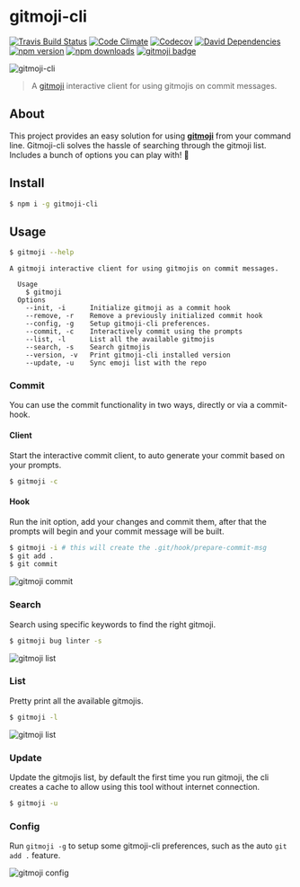 # gitmoji-cli

[![Travis Build Status](https://img.shields.io/travis/carloscuesta/gitmoji-cli.svg?style=flat-square)](https://travis-ci.org/carloscuesta/gitmoji-cli)
[![Code Climate](https://img.shields.io/codeclimate/maintainability/carloscuesta/gitmoji-cli.svg?style=flat-square)](https://codeclimate.com/github/carloscuesta/gitmoji-cli)
[![Codecov](https://img.shields.io/codecov/c/github/carloscuesta/gitmoji-cli.svg?style=flat-square)](https://github.com/carloscuesta/gitmoji-cli)
[![David Dependencies](https://img.shields.io/david/carloscuesta/gitmoji-cli.svg?style=flat-square)](https://david-dm.org/carloscuesta/gitmoji-cli)
[![npm version](https://img.shields.io/npm/v/gitmoji-cli.svg?style=flat-square)](https://www.npmjs.com/package/gitmoji-cli)
[![npm downloads](https://img.shields.io/npm/dt/gitmoji-cli.svg?style=flat-square)](https://www.npmjs.com/package/gitmoji-cli)
[![gitmoji badge](https://img.shields.io/badge/gitmoji-%20😜%20😍-FFDD67.svg?style=flat-square)](https://github.com/carloscuesta/gitmoji)

![gitmoji-cli](https://cloud.githubusercontent.com/assets/7629661/20454643/11eb9e40-ae47-11e6-90db-a1ad8a87b495.gif)

> A [gitmoji](https://github.com/carloscuesta/gitmoji) interactive client for using gitmojis on commit messages.

## About

This project provides an easy solution for using [**gitmoji**](https://github.com/carloscuesta/gitmoji) from your command line. Gitmoji-cli solves the hassle of searching through the gitmoji list. Includes a bunch of options you can play with! :tada:

## Install

```bash
$ npm i -g gitmoji-cli
```

## Usage

```bash
$ gitmoji --help
```

```
A gitmoji interactive client for using gitmojis on commit messages.

  Usage
    $ gitmoji
  Options
    --init, -i      Initialize gitmoji as a commit hook
    --remove, -r    Remove a previously initialized commit hook
    --config, -g    Setup gitmoji-cli preferences.
    --commit, -c    Interactively commit using the prompts
    --list, -l      List all the available gitmojis
    --search, -s    Search gitmojis
    --version, -v   Print gitmoji-cli installed version
    --update, -u    Sync emoji list with the repo
```

### Commit

You can use the commit functionality in two ways, directly or via a commit-hook.

#### Client

Start the interactive commit client, to auto generate your commit based on your prompts.

```bash
$ gitmoji -c
```

#### Hook

Run the init option, add your changes and commit them, after that the prompts will begin and your commit message will be built.

```bash
$ gitmoji -i # this will create the .git/hook/prepare-commit-msg
$ git add .
$ git commit
```

![gitmoji commit](https://cloud.githubusercontent.com/assets/7629661/20454513/5db2750a-ae43-11e6-99d7-4757108fe640.png)

### Search

Search using specific keywords to find the right gitmoji.

```bash
$ gitmoji bug linter -s
```

![gitmoji list](https://cloud.githubusercontent.com/assets/7629661/20454469/1815550e-ae42-11e6-8c23-33ab7a3e48a3.png)


### List

Pretty print all the available gitmojis.

```bash
$ gitmoji -l
```

![gitmoji list](https://cloud.githubusercontent.com/assets/7629661/20454472/1c351e6c-ae42-11e6-8f3c-da73429d8eff.png)

### Update

Update the gitmojis list, by default the first time you run gitmoji, the cli creates a cache to allow using this tool without internet connection.

```bash
$ gitmoji -u
```

### Config

Run `gitmoji -g` to setup some gitmoji-cli preferences, such as the auto `git add .` feature.

![gitmoji config](https://cloud.githubusercontent.com/assets/7629661/23577826/82e8745e-00c9-11e7-9d7e-623a0a51bff9.png)
